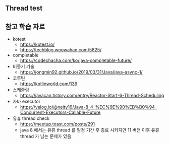Thread test
-------

## 참고 학습 자료

* kotest
  * https://kotest.io/
  * https://techblog.woowahan.com/5825/
* completable
  * https://codechacha.com/ko/java-completable-future/
* 비동기 기술
  * https://jongmin92.github.io/2019/03/31/Java/java-async-1/
* 코루틴 
  * https://kotlinworld.com/139
* 스케줄링 
  * https://javacan.tistory.com/entry/Reactor-Start-6-Thread-Scheduling
* 자바 executor 
  * https://velog.io/@neity16/Java-8-4-%EC%9E%90%EB%B0%94-Concurrent-Executors-Callable-Future
* 유휴 thread check
  * https://meetup.toast.com/posts/291
  * java 8 에서는 유휴 thread 를 일정 기간 후 종료 시키지만 11 버전 이후 유휴 thread 가 남는 문제가 있음